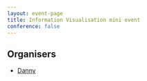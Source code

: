 ```yaml
---
layout: event-page
title: Information Visualisation mini event
conference: false
---
```


## Organisers

- <a href="http://uxbrighton.org.uk/about/#danny">Danny</a>